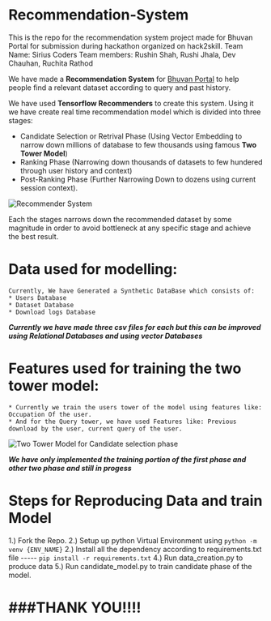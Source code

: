 # Recommendation-System
This is the repo for the recommendation system project made for Bhuvan Portal for submission during hackathon organized on hack2skill.
Team Name: Sirius Coders
Team members: Rushin Shah, Rushi Jhala, Dev Chauhan, Ruchita Rathod

We have made a **Recommendation System** for [Bhuvan Portal](https://bhuvan.nrsc.gov.in/home/index.php) to help people find a relevant dataset according to query and past history.

We have used **Tensorflow Recommenders** to create this system. Using it we have create real time recommendation model which is divided into three stages:
* Candidate Selection or Retrival Phase (Using Vector Embedding to narrow down millions of database to few thousands using famous **Two Tower Model**)
* Ranking Phase (Narrowing down thousands of datasets to few hundered through user history and context)
* Post-Ranking Phase (Further Narrowing Down to dozens using current session context).


![Recommender System](https://storage.googleapis.com/gweb-cloudblog-publish/images/figure-01_a3ezgV3.max-700x700.jpg)

Each the stages narrows down the recommended dataset by some magnitude in order to avoid bottleneck at any specific stage and achieve the best result.
# Data used for modelling:
    Currently, We have Generated a Synthetic DataBase which consists of:
    * Users Database
    * Dataset Database
    * Download logs Database

**_Currently we have made three csv files for each but this can be improved using Relational Databases and using vector Databases_**

# Features used for training the two tower model:

    * Currently we train the users tower of the model using features like: Occupation Of the user.
    * And for the Query tower, we have used Features like: Previous download by the user, current query of the user.
  
![Two Tower Model for Candidate selection phase](https://storage.googleapis.com/gweb-cloudblog-publish/original_images/Figure-02.gif)

**_We have only implemented the training portion of the first phase and other two phase and still in progess_**


# Steps for Reproducing Data and train Model

1.) Fork the Repo.
2.) Setup up python Virtual Environment using `python -m venv {ENV_NAME}`
2.) Install all the dependency according to requirements.txt file ----- `pip install -r requirements.txt`
4.) Run data_creation.py to produce data
5.) Run candidate_model.py to train candidate phase of the model.

#  ###THANK YOU!!!!

